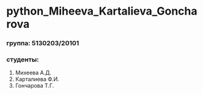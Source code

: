 # python_Miheeva_Kartalieva_Goncharova
### группа: 5130203/20101
### студенты:
1. Михеева А.Д.
2. Карталиева Ф.И.
3. Гончарова Т.Г.
